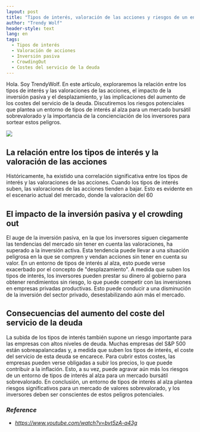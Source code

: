 ```yaml
---
layout: post
title: "Tipos de interés, valoración de las acciones y riesgos de un entorno de tipos al alza"
author: "Trendy Wolf"
header-style: text
lang: en
tags:
  - Tipos de interés
  - Valoración de acciones
  - Inversión pasiva
  - CrowdingOut
  - Costes del servicio de la deuda
---
```


Hola. Soy TrendyWolf. En este artículo, exploraremos la relación entre los tipos de interés y las valoraciones de las acciones, el impacto de la inversión pasiva y el desplazamiento, y las implicaciones del aumento de los costes del servicio de la deuda. Discutiremos los riesgos potenciales que plantea un entorno de tipos de interés al alza para un mercado bursátil sobrevalorado y la importancia de la concienciación de los inversores para sortear estos peligros.

<img
    src="https://i.ytimg.com/vi/bvt5zA-a43g/hqdefault.jpg"
/>


## La relación entre los tipos de interés y la valoración de las acciones
Históricamente, ha existido una correlación significativa entre los tipos de interés y las valoraciones de las acciones. Cuando los tipos de interés suben, las valoraciones de las acciones tienden a bajar. Esto es evidente en el escenario actual del mercado, donde la valoración del 60

## El impacto de la inversión pasiva y el crowding out
El auge de la inversión pasiva, en la que los inversores siguen ciegamente las tendencias del mercado sin tener en cuenta las valoraciones, ha superado a la inversión activa. Esta tendencia puede llevar a una situación peligrosa en la que se compren y vendan acciones sin tener en cuenta su valor. En un entorno de tipos de interés al alza, esto puede verse exacerbado por el concepto de "desplazamiento". A medida que suben los tipos de interés, los inversores pueden prestar su dinero al gobierno para obtener rendimientos sin riesgo, lo que puede competir con las inversiones en empresas privadas productivas. Esto puede conducir a una disminución de la inversión del sector privado, desestabilizando aún más el mercado.

## Consecuencias del aumento del coste del servicio de la deuda
La subida de los tipos de interés también supone un riesgo importante para las empresas con altos niveles de deuda. Muchas empresas del S&P 500 están sobreapalancadas y, a medida que suben los tipos de interés, el coste del servicio de esta deuda se encarece. Para cubrir estos costes, las empresas pueden verse obligadas a subir los precios, lo que puede contribuir a la inflación. Esto, a su vez, puede agravar aún más los riesgos de un entorno de tipos de interés al alza para un mercado bursátil sobrevalorado. En conclusión, un entorno de tipos de interés al alza plantea riesgos significativos para un mercado de valores sobrevalorado, y los inversores deben ser conscientes de estos peligros potenciales.


### _Reference_
- _https://www.youtube.com/watch?v=bvt5zA-a43g_

